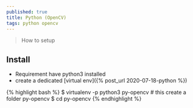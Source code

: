 ```yaml
---
published: true
title: Python (OpenCV)
tags: python opencv
---
```

> How to setup

## Install

- Requirement have python3 installed
- create a dedicated [virtual env]({% post_url 2020-07-18-python %})

{% highlight bash %}
$ virtualenv -p python3 py-opencv # this create a folder py-opencv
$ cd py-opencv
{% endhighlight %}